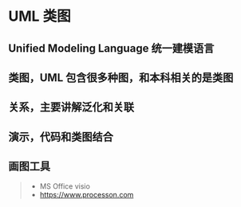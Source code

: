 # UML 类图

## Unified Modeling Language 统一建模语言

## 类图，UML 包含很多种图，和本科相关的是类图

## 关系，主要讲解泛化和关联

## 演示，代码和类图结合

## 画图工具

> - MS Office visio
> - https://www.processon.com
